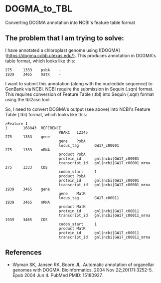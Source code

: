 # DOGMA_to_TBL
Converting DOGMA annotation into NCBI's feature table format

## The problem that I am trying to solve:
I have annotated a chloroplast genome using ![DOGMA]{https://dogma.ccbb.utexas.edu/}. This produces annotation in DOGMA's
table format, which looks like this:

```
275     1333    psbA    -
1939    3465    matK    -
```

I want to submit this annotation (along with the nucleotide sequence) to GenBank via NCBI.
NCBI require the submission in Sequin (.sqn) format.
This requires conversion of Feature Table (.tbl) into Sequin (.sqn) format using the tbl2asn tool.

So, I need to convert DOGMA's output (see above) into NCBI's Feature Table (.tbl) format, which looks like this:

```
>Feature 1
1       168843  REFERENCE
                        PBARC   12345
275     1333    gene
                        gene    PsbA
                        locus_tag       GW17_c00001
275     1333    mRNA
                        product PsbA
                        protein_id      gnl|ncbi|GW17_c00001
                        transcript_id   gnl|ncbi|GW17_c00001_mrna
275     1333    CDS
                        codon_start     1
                        product PsbA
                        protein_id      gnl|ncbi|GW17_c00001
                        transcript_id   gnl|ncbi|GW17_c00001_mrna
1939    3465    gene
                        gene    MatK
                        locus_tag       GW17_c00011
1939    3465    mRNA
                        product MatK
                        protein_id      gnl|ncbi|GW17_c00011
                        transcript_id   gnl|ncbi|GW17_c00011_mrna
1939    3465    CDS
                        codon_start     1
                        product MatK
                        protein_id      gnl|ncbi|GW17_c00011
                        transcript_id   gnl|ncbi|GW17_c00011_mrna
```











## References
* Wyman SK, Jansen RK, Boore JL. Automatic annotation of organellar genomes with DOGMA. Bioinformatics. 2004 Nov 22;20(17):3252-5. Epub 2004 Jun 4. PubMed PMID: 15180927.
